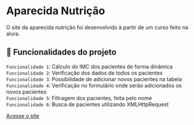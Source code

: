 <h1>Aparecida Nutrição</h1>
O site da aparecida nutrição foi desenvolvido à partir de um curso feito na alura.

## 🔨 Funcionalidades do projeto
`Funcionalidade 1`: Cálculo do IMC dos pacientes de forma dinâmica <br>
`Funcionalidade 2`: Verificação dos dados de todos os pacientes  <br>
`Funcionalidade 3`: Possibilidade de adicionar novos pacientes na tabela <br>
`Funcionalidade 4`: Verificação no formulário onde serão adicionados os novos pacientes <br>
`Funcionalidade 5`: Filtragem dos pacientes, feita pelo nome <br>
`Funcionalidade 6`: Busca de pacientes utilizando XMLHttpRequest <br>

[Acesse o site](https://arthurguardieiro.github.io/Aparecida-nutricionista/)